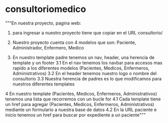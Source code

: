 # consultoriomedico
 
"""En nuestra proyecto, pagina web:
1. para ingresar a nuestro proyecto tiene que copiar en el URL consultorio/

2. Nuestro proyecto cuenta con 4  modelos que son: Paciente, Administrador, Enfermero, Medico

3. En nuestro template padre tenemos un nav, header, una herencia de template y un footer
 3.1 En el nav tenemos los navbar para accesos mas rapido a los diferentes modelos (Pacientes, Medicos, Enfermeros, Administrativos)
 3.2 En el header tenemos nuestro logo o nombre del consultorio
 3.3 Nuestra herencia de padres es lo que modificamos para nuestros diferentes templates

4 En nuestro template (Pacientes, Medicos, Enfermeros, Administrativos) tenemos una lista que recorremos con un bucle for
 4.1 Cada template tiene un href para agregar (Pacientes, Medicos, Enfermeros, Administrativos) mediante un formulario a nuestra base de datos
 4.2 En la URL paciente e inicio tenemos un href para buscar por expediente a un paciente"""
